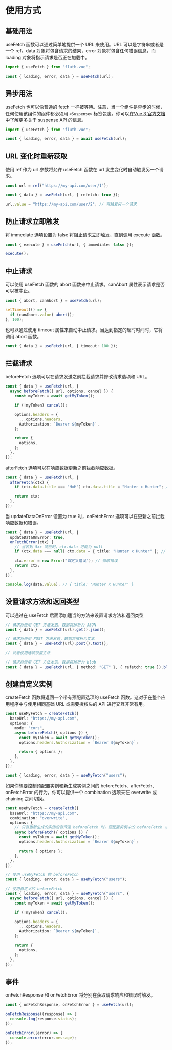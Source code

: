 # 使用方式

## 基础用法

useFetch 函数可以通过简单地提供一个 URL 来使用。URL 可以是字符串或者是一个 ref。data 对象将包含请求的结果，error 对象将包含任何错误信息，而 loading 对象将指示请求是否正在加载中。

```ts
import { useFetch } from "fluth-vue";

const { loading, error, data } = useFetch(url);
```

## 异步用法

useFetch 也可以像普通的 fetch 一样被等待。注意，当一个组件是异步的时候，任何使用该组件的组件都必须用 `<Suspense>` 标签包裹。你可以在[Vue 3 官方文档](https://vuejs.org/guide/built-ins/suspense.html)中了解更多关于 suspense API 的信息。

```ts
import { useFetch } from "fluth-vue";

const { loading, error, data } = await useFetch(url);
```

## URL 变化时重新获取

使用 ref 作为 url 参数将允许 useFetch 函数在 url 发生变化时自动触发另一个请求。

```ts
const url = ref("https://my-api.com/user/1");

const { data } = useFetch(url, { refetch: true });

url.value = "https://my-api.com/user/2"; // 将触发另一个请求
```

## 防止请求立即触发

将 immediate 选项设置为 false 将阻止请求立即触发，直到调用 execute 函数。

```ts
const { execute } = useFetch(url, { immediate: false });

execute();
```

## 中止请求

可以使用 useFetch 函数的 abort 函数来中止请求。canAbort 属性表示请求是否可以被中止。

```ts
const { abort, canAbort } = useFetch(url);

setTimeout(() => {
  if (canAbort.value) abort();
}, 100);
```

也可以通过使用 timeout 属性来自动中止请求。当达到指定的超时时间时，它将调用 abort 函数。

```ts
const { data } = useFetch(url, { timeout: 100 });
```

## 拦截请求

beforeFetch 选项可以在请求发送之前拦截请求并修改请求选项和 URL。

```ts
const { data } = useFetch(url, {
  async beforeFetch({ url, options, cancel }) {
    const myToken = await getMyToken();

    if (!myToken) cancel();

    options.headers = {
      ...options.headers,
      Authorization: `Bearer ${myToken}`,
    };

    return {
      options,
    };
  },
});
```

afterFetch 选项可以在响应数据更新之前拦截响应数据。

```ts
const { data } = useFetch(url, {
  afterFetch(ctx) {
    if (ctx.data.title === "HxH") ctx.data.title = "Hunter x Hunter"; // 修改响应数据

    return ctx;
  },
});
```

当 updateDataOnError 设置为 true 时，onFetchError 选项可以在更新之前拦截响应数据和错误。

```ts
const { data } = useFetch(url, {
  updateDataOnError: true,
  onFetchError(ctx) {
    // 当收到 5xx 响应时，ctx.data 可能为 null
    if (ctx.data === null) ctx.data = { title: "Hunter x Hunter" }; // 修改响应数据

    ctx.error = new Error("自定义错误"); // 修改错误
    return ctx;
  },
});

console.log(data.value); // { title: 'Hunter x Hunter' }
```

## 设置请求方法和返回类型

可以通过在 useFetch 后面添加适当的方法来设置请求方法和返回类型

```ts
// 请求将使用 GET 方法发送，数据将解析为 JSON
const { data } = useFetch(url).get().json();

// 请求将使用 POST 方法发送，数据将解析为文本
const { data } = useFetch(url).post().text();

// 或者使用选项设置方法

// 请求将使用 GET 方法发送，数据将解析为 blob
const { data } = useFetch(url, { method: "GET" }, { refetch: true }).blob();
```

## 创建自定义实例

createFetch 函数将返回一个带有预配置选项的 useFetch 函数。这对于在整个应用程序中与使用相同基础 URL 或需要授权头的 API 进行交互非常有用。

```ts
const useMyFetch = createFetch({
  baseUrl: "https://my-api.com",
  options: {
    mode: "cors",
    async beforeFetch({ options }) {
      const myToken = await getMyToken();
      options.headers.Authorization = `Bearer ${myToken}`;

      return { options };
    },
  },
});

const { loading, error, data } = useMyFetch("users");
```

如果你想要控制预配置实例和新生成实例之间的 beforeFetch、afterFetch、onFetchError 的行为，你可以提供一个 combination 选项来在 overwrite 或 chaining 之间切换。

```ts
const useMyFetch = createFetch({
  baseUrl: "https://my-api.com",
  combination: "overwrite",
  options: {
    // 只有当新生成的实例没有传递 beforeFetch 时，预配置实例中的 beforeFetch 才会运行
    async beforeFetch({ options }) {
      const myToken = await getMyToken();
      options.headers.Authorization = `Bearer ${myToken}`;

      return { options };
    },
  },
});

// 使用 useMyFetch 的 beforeFetch
const { loading, error, data } = useMyFetch("users");

// 使用自定义的 beforeFetch
const { loading, error, data } = useMyFetch("users", {
  async beforeFetch({ url, options, cancel }) {
    const myToken = await getMyToken();

    if (!myToken) cancel();

    options.headers = {
      ...options.headers,
      Authorization: `Bearer ${myToken}`,
    };

    return {
      options,
    };
  },
});
```

## 事件

onFetchResponse 和 onFetchError 将分别在获取请求响应和错误时触发。

```ts
const { onFetchResponse, onFetchError } = useFetch(url);

onFetchResponse((response) => {
  console.log(response.status);
});

onFetchError((error) => {
  console.error(error.message);
});
```
